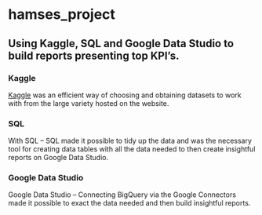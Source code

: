 # hamses_project

## **Using Kaggle, SQL and Google Data Studio to build reports presenting top KPI’s.** 

### **Kaggle**

[Kaggle]( https://www.kaggle.com/olistbr/brazilian-ecommerce) was an efficient way of choosing and obtaining datasets to work with from the large variety hosted on the website.

### **SQL**

With SQL – SQL made it possible to tidy up the data and was the necessary tool for creating data tables with all the data needed to then create insightful reports on Google Data Studio.

### **Google Data Studio**

Google Data Studio – Connecting BigQuery via the Google Connectors made it possible to exact the data needed and then build insightful reports.
